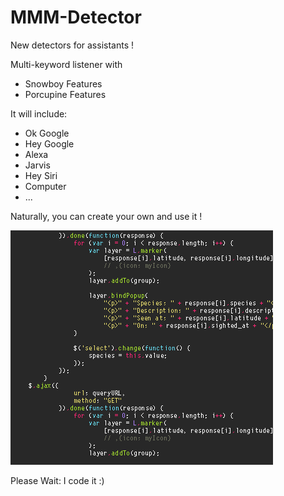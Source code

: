 # MMM-Detector

New detectors for assistants !

Multi-keyword listener with
* Snowboy Features
* Porcupine Features

It will include:
  * Ok Google
  * Hey Google
  * Alexa
  * Jarvis
  * Hey Siri
  * Computer
  * ...

Naturally, you can create your own and use it !

![](https://raw.githubusercontent.com/bugsounet/coding/main/undercoding.gif)

Please Wait: I code it :)
